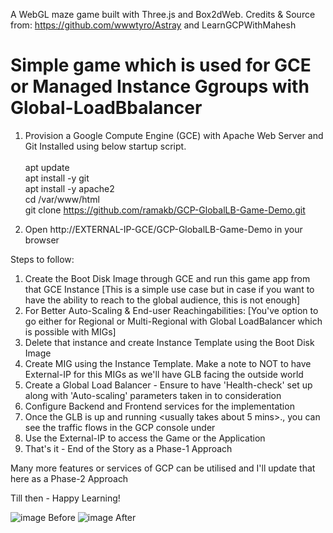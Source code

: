 A WebGL maze game built with Three.js and Box2dWeb. 
Credits & Source from: https://github.com/wwwtyro/Astray and LearnGCPWithMahesh

# Simple game which is used for GCE or Managed Instance Ggroups with Global-LoadBbalancer

1. Provision a Google Compute Engine (GCE) with Apache Web Server and Git Installed using below startup script. <br/><br/>
apt update <br/>
apt install -y git <br/>
apt install -y apache2 <br/>
cd /var/www/html <br/>
git clone https://github.com/ramakb/GCP-GlobalLB-Game-Demo.git <br/>

2. Open http://EXTERNAL-IP-GCE/GCP-GlobalLB-Game-Demo in your browser

Steps to follow:

1. Create the Boot Disk Image through GCE and run this game app from that GCE Instance [This is a simple use case but in case if you want to have the ability to reach to the global audience, this is not enough] <br/>
2. For Better Auto-Scaling & End-user Reachingabilities: [You've option to go either for Regional or Multi-Regional with Global LoadBalancer which is possible with MIGs] <br/>
3. Delete that instance and create Instance Template using the Boot Disk Image <br/>
4. Create MIG <Managed Instance Group> using the Instance Template. Make a note to NOT to have External-IP for this MIGs as we'll have GLB facing the outside world <br/>
5. Create a Global Load Balancer <HTTPS> - Ensure to have 'Health-check' set up along with 'Auto-scaling' parameters taken in to consideration <br/>
6. Configure Backend and Frontend services for the implementation <br/>
7. Once the GLB is up and running <usually takes about 5 mins>., you can see the traffic flows in the GCP console under <br/>
8. Use the External-IP to access the Game or the Application
9. That's it - End of the Story as a Phase-1 Approach

Many more features or services of GCP can be utilised and I'll update that here as a Phase-2 Approach

Till then - Happy Learning!

![image Before](/Users/thecloudguru/Desktop/Before.png)
![image After](/Users/thecloudguru/Desktop/After.png)
